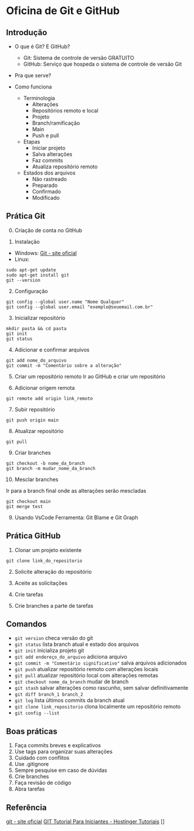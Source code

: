 # Oficina de Git e GitHub

## Introdução

- O que é Git? E GitHub?
    - Git: Sistema de controle de versão GRATUITO
    - GitHub: Serviço que hospeda o sistema de controle de versão Git

- Pra que serve?

- Como funciona
    - Terminologia
        - Alterações
        - Repositórios remoto e local
        - Projeto
        - Branch/ramificação
        - Main
        - Push e pull
    - Etapas
        - Iniciar projeto
        - Salva alterações
        - Faz commits
        - Atualiza repositório remoto
    - Estados dos arquivos
        - Não rastreado
        - Preparado
        - Confirmado
        - Modificado


## Prática Git

0. Criação de conta no GitHub

1. Instalação

* Windows: [Git - site oficial](https://gitforwindows.org)
* Linux:
```
sudo apt-get update
sudo apt-get install git
git --version
```


2. Configuração
```
git config --global user.name "Nome Qualquer" 
git config --global user.email "exemplo@seuemail.com.br"
```

3. Inicializar repositório
```
mkdir pasta && cd pasta
git init
git status
```

4. Adicionar e confirmar arquivos
```
git add nome_do_arquivo
git commit -m "Comentário sobre a alteração"
```

5. Criar um repositório remoto
Ir ao GitHub e criar um repositório

6. Adicionar origem remota
```
git remote add origin link_remoto
```

7. Subir repositório
```
git push origin main
```


8. Atualizar repositório
```
git pull
```


9. Criar branches
```
git checkout -b nome_da_branch
git branch -m mudar_nome_da_branch
```

10. Mesclar branches

Ir para a branch final onde as alterações serão mescladas
```
git checkout main
git merge test
```

9. Usando VsCode
Ferramenta: Git Blame e Git Graph

## Prática GitHub

1. Clonar um projeto existente
```
git clone link_do_repositorio
```

2. Solicite alteração do repositório

3. Aceite as solicitações

4. Crie tarefas

5. Crie branches a parte de tarefas

## Comandos

- `git version` checa versão do git
- `git status` lista branch atual e estado dos arquivos
- `git init` inicializa projeto git
- `git add endereço_do_arquivo` adiciona arquivo
- `git commit -m "Comentário significativo"` salva arquivos adicionados
- `git push` atualizar repositório remoto com alterações locais
- `git pull` atualizar repositório local com alterações remotas
- `git checkout nome_da_branch` mudar de branch
- `git stash` salvar alterações como rascunho, sem salvar definitivamente
- `git diff branch_1 branch_2` 
- `git log` lista últimos commits da branch atual
- `git clone link_repositorio` clona localmente um repositório remoto
- `git config --list`

## Boas práticas

1. Faça commits breves e explicativos
2. Use tags para organizar suas alterações
3. Cuidado com conflitos
4. Use .gitignore
5. Sempre pesquise em caso de dúvidas
6. Crie branches
7. Faça revisão de código
8. Abra tarefas


## Referência

[git - site oficial](https://git-scm.com/docs/gittutorial)
[GIT Tutorial Para Iniciantes - Hostinger Tutoriais](https://www.hostinger.com.br/tutoriais/tutorial-do-git-basics-introducao)
[]